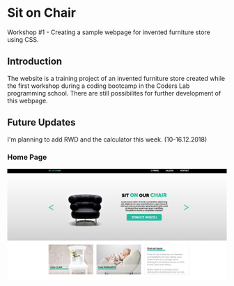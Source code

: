 # Sit on Chair
Workshop #1 - Creating a sample webpage for invented furniture store using CSS.

## Introduction

The website is a training project of an invented furniture store created while the first workshop during a coding bootcamp in the Coders Lab programming school. There are still possibilites for further development of this webpage.

## Future Updates

I'm planning to add RWD and the calculator this week. (10-16.12.2018)

### Home Page

![Home Page screenshot](images/screenshots/front_page.png?raw=true "Home Page")

